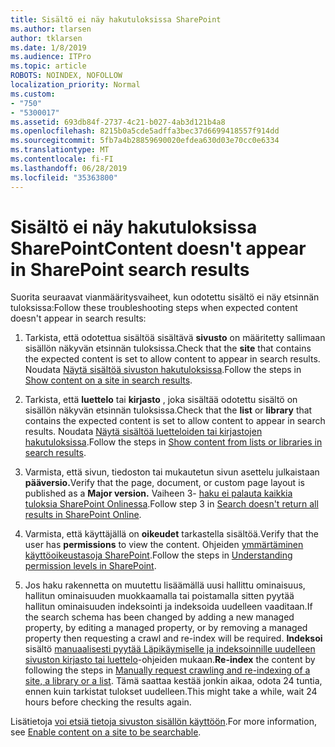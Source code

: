 ```yaml
---
title: Sisältö ei näy hakutuloksissa SharePoint
ms.author: tlarsen
author: tklarsen
ms.date: 1/8/2019
ms.audience: ITPro
ms.topic: article
ROBOTS: NOINDEX, NOFOLLOW
localization_priority: Normal
ms.custom:
- "750"
- "5300017"
ms.assetid: 693db84f-2737-4c21-b027-4ab3d121b4a8
ms.openlocfilehash: 8215b0a5cde5adffa3bec37d6699418557f914dd
ms.sourcegitcommit: 5fb7a4b28859690020efdea630d03e70cc0e6334
ms.translationtype: MT
ms.contentlocale: fi-FI
ms.lasthandoff: 06/28/2019
ms.locfileid: "35363800"
---
```

# <a name="content-doesnt-appear-in-sharepoint-search-results"></a><span data-ttu-id="6f804-102">Sisältö ei näy hakutuloksissa SharePoint</span><span class="sxs-lookup"><span data-stu-id="6f804-102">Content doesn't appear in SharePoint search results</span></span>

<span data-ttu-id="6f804-103">Suorita seuraavat vianmääritysvaiheet, kun odotettu sisältö ei näy etsinnän tuloksissa:</span><span class="sxs-lookup"><span data-stu-id="6f804-103">Follow these troubleshooting steps when expected content doesn't appear in search results:</span></span>
  
1. <span data-ttu-id="6f804-104">Tarkista, että odotettua sisältöä sisältävä **sivusto** on määritetty sallimaan sisällön näkyvän etsinnän tuloksissa.</span><span class="sxs-lookup"><span data-stu-id="6f804-104">Check that the **site** that contains the expected content is set to allow content to appear in search results.</span></span> <span data-ttu-id="6f804-105">Noudata [Näytä sisältöä sivuston hakutuloksissa](https://docs.microsoft.com/sharepoint/make-site-content-searchable#show-content-on-a-site-in-search-results).</span><span class="sxs-lookup"><span data-stu-id="6f804-105">Follow the steps in [Show content on a site in search results](https://docs.microsoft.com/sharepoint/make-site-content-searchable#show-content-on-a-site-in-search-results).</span></span>

2. <span data-ttu-id="6f804-106">Tarkista, että **luettelo** tai **kirjasto** , joka sisältää odotettu sisältö on sisällön näkyvän etsinnän tuloksissa.</span><span class="sxs-lookup"><span data-stu-id="6f804-106">Check that the **list** or **library** that contains the expected content is set to allow content to appear in search results.</span></span> <span data-ttu-id="6f804-107">Noudata [Näytä sisältöä luetteloiden tai kirjastojen hakutuloksissa](https://docs.microsoft.com/sharepoint/make-site-content-searchable#show-content-from-lists-or-libraries-in-search-results).</span><span class="sxs-lookup"><span data-stu-id="6f804-107">Follow the steps in [Show content from lists or libraries in search results](https://docs.microsoft.com/sharepoint/make-site-content-searchable#show-content-from-lists-or-libraries-in-search-results).</span></span>

3. <span data-ttu-id="6f804-108">Varmista, että sivun, tiedoston tai mukautetun sivun asettelu julkaistaan **pääversio.**</span><span class="sxs-lookup"><span data-stu-id="6f804-108">Verify that the page, document, or custom page layout is published as a **Major version.**</span></span> <span data-ttu-id="6f804-109">Vaiheen 3- [haku ei palauta kaikkia tuloksia SharePoint Onlinessa](https://go.microsoft.com/fwlink/?linkid=874525).</span><span class="sxs-lookup"><span data-stu-id="6f804-109">Follow step 3 in [Search doesn't return all results in SharePoint Online](https://go.microsoft.com/fwlink/?linkid=874525).</span></span>

4. <span data-ttu-id="6f804-110">Varmista, että käyttäjällä on **oikeudet** tarkastella sisältöä.</span><span class="sxs-lookup"><span data-stu-id="6f804-110">Verify that the user has **permissions** to view the content.</span></span> <span data-ttu-id="6f804-111">Ohjeiden [ymmärtäminen käyttöoikeustasoja SharePoint](https://docs.microsoft.com/en-us/sharepoint/understanding-permission-levels).</span><span class="sxs-lookup"><span data-stu-id="6f804-111">Follow the steps in [Understanding permission levels in SharePoint](https://docs.microsoft.com/en-us/sharepoint/understanding-permission-levels).</span></span>
    
5. <span data-ttu-id="6f804-112">Jos haku rakennetta on muutettu lisäämällä uusi hallittu ominaisuus, hallitun ominaisuuden muokkaamalla tai poistamalla sitten pyytää hallitun ominaisuuden indeksointi ja indeksoida uudelleen vaaditaan.</span><span class="sxs-lookup"><span data-stu-id="6f804-112">If the search schema has been changed by adding a new managed property, by editing a managed property, or by removing a managed property then requesting a crawl and re-index will be required.</span></span> <span data-ttu-id="6f804-113">**Indeksoi** sisältö [manuaalisesti pyytää Läpikäymiselle ja indeksoinnille uudelleen sivuston kirjasto tai luettelo](https://docs.microsoft.com/sharepoint/crawl-site-content)-ohjeiden mukaan.</span><span class="sxs-lookup"><span data-stu-id="6f804-113">**Re-index** the content by following the steps in [Manually request crawling and re-indexing of a site, a library or a list](https://docs.microsoft.com/sharepoint/crawl-site-content).</span></span> <span data-ttu-id="6f804-114">Tämä saattaa kestää jonkin aikaa, odota 24 tuntia, ennen kuin tarkistat tulokset uudelleen.</span><span class="sxs-lookup"><span data-stu-id="6f804-114">This might take a while, wait 24 hours before checking the results again.</span></span>

<span data-ttu-id="6f804-115">Lisätietoja [voi etsiä tietoja sivuston sisällön käyttöön](https://docs.microsoft.com/sharepoint/make-site-content-searchable).</span><span class="sxs-lookup"><span data-stu-id="6f804-115">For more information, see [Enable content on a site to be searchable](https://docs.microsoft.com/sharepoint/make-site-content-searchable).</span></span> 
  
